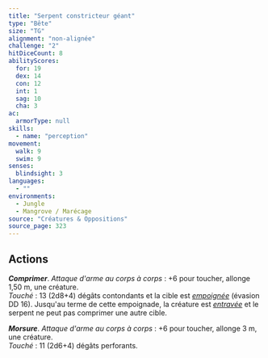 ```yaml
---
title: "Serpent constricteur géant"
type: "Bête"
size: "TG"
alignment: "non-alignée"
challenge: "2"
hitDiceCount: 8
abilityScores:
  for: 19
  dex: 14
  con: 12
  int: 1
  sag: 10
  cha: 3
ac: 
  armorType: null
skills: 
  - name: "perception"
movement: 
  walk: 9
  swim: 9
senses: 
  blindsight: 3
languages: 
  - ""
environments:
  - Jungle
  - Mangrove / Marécage
source: "Créatures & Oppositions"
source_page: 323
---
```

## Actions
_**Comprimer**_. _Attaque d'arme au corps à corps_ : +6 pour toucher, allonge 1,50 m, une créature.  
_Touché_ : 13 (2d8+4) dégâts contondants et la cible est [_empoignée_](/gerer-la-sante-du-personnage/#empoigne) (évasion DD 16). Jusqu'au terme de cette empoignade, la créature est [_entravée_](/gerer-la-sante-du-personnage/#entrave) et le serpent ne peut pas comprimer une autre cible.

_**Morsure**_. _Attaque d'arme au corps à corps_ : +6 pour toucher, allonge 3 m, une créature.  
_Touché_ : 11 (2d6+4) dégâts perforants.
